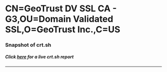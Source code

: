 # CN=GeoTrust DV SSL CA - G3,OU=Domain Validated SSL,O=GeoTrust Inc.,C=US
### Snapshot of crt.sh
##### Click [here](https://crt.sh/?q=Serial_3911609828F4EF63637099EBC4E31F40) for a live crt.sh report

---
